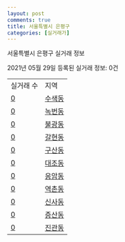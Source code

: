 ```yaml
---
layout: post
comments: true
title: 서울특별시 은평구
categories: [실거래가]
---
```


서울특별시 은평구 실거래 정보

2021년 05월 29일 등록된 실거래 정보: 0건


<table>
  <tr>
    <td>실거래 수</td>
    <td>지역</td>
  </tr>

  
  <tr>
    <td><a href="1138010100.html">0</a></td>
    <td><a href="1138010100.html">수색동</a></td>
  </tr>
    

  <tr>
    <td><a href="1138010200.html">0</a></td>
    <td><a href="1138010200.html">녹번동</a></td>
  </tr>
    

  <tr>
    <td><a href="1138010300.html">0</a></td>
    <td><a href="1138010300.html">불광동</a></td>
  </tr>
    

  <tr>
    <td><a href="1138010400.html">0</a></td>
    <td><a href="1138010400.html">갈현동</a></td>
  </tr>
    

  <tr>
    <td><a href="1138010500.html">0</a></td>
    <td><a href="1138010500.html">구산동</a></td>
  </tr>
    

  <tr>
    <td><a href="1138010600.html">0</a></td>
    <td><a href="1138010600.html">대조동</a></td>
  </tr>
    

  <tr>
    <td><a href="1138010700.html">0</a></td>
    <td><a href="1138010700.html">응암동</a></td>
  </tr>
    

  <tr>
    <td><a href="1138010800.html">0</a></td>
    <td><a href="1138010800.html">역촌동</a></td>
  </tr>
    

  <tr>
    <td><a href="1138010900.html">0</a></td>
    <td><a href="1138010900.html">신사동</a></td>
  </tr>
    

  <tr>
    <td><a href="1138011000.html">0</a></td>
    <td><a href="1138011000.html">증산동</a></td>
  </tr>
    

  <tr>
    <td><a href="1138011400.html">0</a></td>
    <td><a href="1138011400.html">진관동</a></td>
  </tr>
    


</table>
    